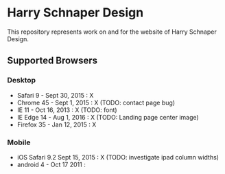 # Harry Schnaper Design
This repository represents work on and for the website of Harry Schnaper Design.

## Supported Browsers
### Desktop
+ Safari 9 - Sept 30, 2015  : X
+ Chrome 45 - Sept 1, 2015  : X (TODO: contact page bug)
+ IE 11 - Oct 16, 2013      : X (TODO: font)
+ IE Edge 14 - Aug 1, 2016  : X (TODO: Landing page center image)
+ Firefox 35 - Jan 12, 2015 : X
### Mobile
+ iOS Safari 9.2 Sept 15, 2015     : X (TODO: investigate ipad column widths)
+ android 4 - Oct 17 2011   :
